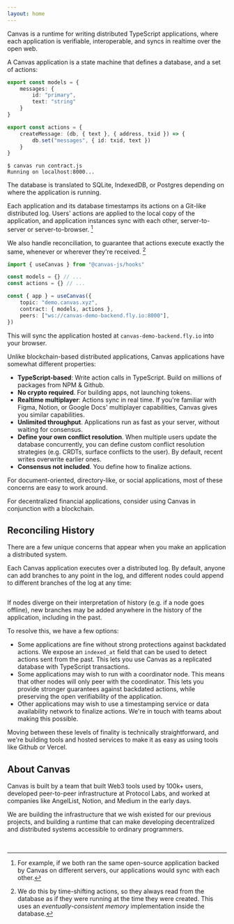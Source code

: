 ```yaml
---
layout: home
---
```


<HeroRow text="The runtime for distributed TypeScript applications" :image="{ light: '/graphic_jellyfish_dark.png', dark: '/graphic_jellyfish.png' }">
  <HeroAction theme="brand big" text="Tutorial" href="/1-introduction" />
  <HeroAction theme="brand big" text="Blog" href="/blog" />
  <HeroAction theme="alt big" text="API Docs" href="/readme-core" />
</HeroRow>

Canvas is a runtime for writing distributed TypeScript applications,
where each application is verifiable, interoperable, and syncs in realtime
over the open web.

A Canvas application is a state machine that defines a database, and a
set of actions:

```ts
export const models = {
	messages: {
		id: "primary",
		text: "string"
	}
}

export const actions = {
	createMessage: (db, { text }, { address, txid }) => {
		db.set("messages", { id: txid, text })
	}
}
```

```
$ canvas run contract.js
Running on localhost:8000...
```

The database is translated to SQLite, IndexedDB, or Postgres
depending on where the application is running.

Each application and its database timestamps its actions on a
Git-like distributed log. Users' actions are applied to the
local copy of the application, and application instances sync
with each other, server-to-server or server-to-browser. [^1]

[^1]: For example, if we both ran the same open-source application
backed by Canvas on different servers, our applications would sync
with each other.

We also handle reconciliation, to guarantee that actions
execute exactly the same, whenever or wherever they're received. [^2]

[^2]: We do this by time-shifting actions, so they always read
from the database as if they were running at the time they were created.
This uses an *eventually-consistent memory* implementation inside
the database.

```ts
import { useCanvas } from "@canvas-js/hooks"

const models = {} // ...
const actions = {} // ...

const { app } = useCanvas({
	topic: "demo.canvas.xyz",
	contract: { models, actions },
	peers: ["ws://canvas-demo-backend.fly.io:8000"],
})
```

This will sync the application hosted at `canvas-demo-backend.fly.io`
into your browser.

Unlike blockchain-based distributed applications, Canvas applications have
somewhat different properties:

* **TypeScript-based**: Write action calls in TypeScript.
  Build on millions of packages from NPM & Github.
* **No crypto required**. For building apps, not launching tokens.
* **Realtime multiplayer**: Actions sync in real time. If you're
  familiar with Figma, Notion, or Google Docs' multiplayer capabilities,
  Canvas gives you similar capabilities.
* **Unlimited throughput**. Applications run as fast as your server,
  without waiting for consensus.
* **Define your own conflict resolution**. When multiple users
  update the database concurrently, you can define custom conflict
  resolution strategies (e.g. CRDTs, surface conflicts to the user).
  By default, recent writes overwrite earlier ones.
* **Consensus not included**. You define how to finalize actions.

For document-oriented, directory-like, or social applications,
most of these concerns are easy to work around.

For decentralized financial applications, consider using Canvas in
conjunction with a blockchain.

## Reconciling History

There are a few unique concerns that appear when you make an application
a distributed system.

Each Canvas application executes over a distributed log. By default,
anyone can add branches to any point in the log, and different nodes
could append to different branches of the log at any time:

```
```

If nodes diverge on their interpretation of history (e.g. if a node
goes offline), new branches may be added anywhere in the history of
the application, including in the past.

To resolve this, we have a few options:

* Some applications are fine without strong protections against
  backdated actions. We expose an `indexed_at` field that can be
  used to detect actions sent from the past. This lets you use Canvas
  as a replicated database with TypeScript transactions.
* Some applications may wish to run with a coordinator node. This
  means that other nodes will only peer with the coordinator. This
  lets you provide stronger guarantees against backdated actions, while
  preserving the open verifiability of the application.
* Other applications may wish to use a timestamping service or
  data availability network to finalize actions. We're in
  touch with teams about making this possible.

Moving between these levels of finality is technically straightforward,
and we're building tools and hosted services to make it as easy as
using tools like Github or Vercel.

## About Canvas

Canvas is built by a team that built Web3 tools used by 100k+ users,
developed peer-to-peer infrastructure at Protocol Labs, and worked at
companies like AngelList, Notion, and Medium in the early days.

We are building the infrastructure that we wish existed for our previous
projects, and building a runtime that can make developing decentralized and
distributed systems accessible to ordinary programmers.

<br/>

<FeatureRow title="Components" detail="">
  <FeatureCard title="@canvas-js/okra" details="A Prolly tree written in Zig, that enables fast peer-to-peer sync for action history logs." link="https://github.com/canvasxyz/okra" linkText="Github" secondaryLink="https://docs.canvas.xyz/blog/2023-05-04-merklizing-the-key-value-store.html" secondaryLinkText="Blog Post"/>
  <FeatureCard title="@canvas-js/gossiplog" details="A self-authenticating distributed log for multi-writer applications." link="https://github.com/canvasxyz/canvas/tree/main/packages/gossiplog" linkText="Github" secondaryLinkText="Presentation" secondaryLink="https://www.youtube.com/watch?v=X8nAdx1G-Cs"/>
  <FeatureCard title="@canvas-js/modeldb" details="A cross-platform relational database wrapper for IndexedDB, SQLite, and Postgres." link="https://github.com/canvasxyz/canvas/tree/main/packages/modeldb" linkText="Github"/>
  <FeatureCard title="Sign in with Ethereum" details="Log in with an Ethereum wallet. Also supports Cosmos, Solana, and Polkadot." linkText="Demo" link="https://canvas-chat.pages.dev/"/>
  <FeatureCard title="Sign in with Bluesky" details="Log in with your decentralized identity from the Bluesky PLC network." linkText="Demo" link="https://canvas-chat.pages.dev/"/>
  <FeatureCard title="Sign in with OpenID" details="Log in trustlessly with Google, Apple, or other SSO providers." soon="In development"/>
</FeatureRow>

<HomepageFooter />
